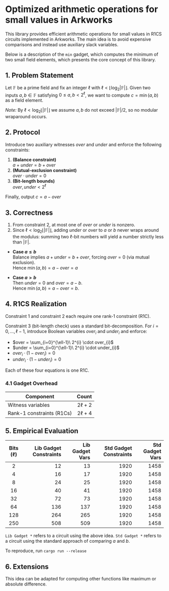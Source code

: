 # Optimized arithmetic operations for small values in Arkworks

This library provides efficient arithmetic operations for small values in R1CS circuits implemented in Arkworks.
The main idea is to avoid expensive comparisons and instead use auxiliary slack variables.

Below is a description of the `min` gadget, which computes the minimum of two small field elements, which presents the core concept of this library.

## 1. Problem Statement

Let $\mathbb{F}$ be a prime field and fix an integer $\ell$ with $\ell < \lfloor\log_{2}|\mathbb{F}|\rfloor$.
Given two inputs $a, b \in \mathbb{F}$ satisfying $0 \le a, b < 2^{\ell}$, we want to
compute $c = \min(a, b)$ as a field element.

*Note:* By $\ell < \log_{2} \lfloor|\mathbb{F}|\rfloor$ we assume $a,b$ do not exceed $|\mathbb{F}|/2$, so no modular wraparound
occurs.

## 2. Protocol

Introduce two auxiliary witnesses $over$ and $under$ and enforce the following constraints:

1. **(Balance constraint)**  
   $a + under = b + over$
2. **(Mutual-exclusion constraint)**  
   $over \cdot under = 0$
3. **(Bit-length bounds)**  
   $over,under < 2^{\ell}$

Finally, output $c=a-over$

## 3. Correctness

1. From constraint 2, at most one of $over$ or $under$ is nonzero.
2. Since $\ell < \log_{2} \lfloor|\mathbb{F}|\rfloor$, adding $under$ or $over$ to $a$ or $b$ never wraps around the modulus: summing two $\ell$-bit numbers will yield a number strictly less than $|\mathbb{F}|$.

- **Case $a \le b$**  
  Balance implies $a + under = b + over$, forcing $over = 0$ (via mutual exclusion).  
  Hence $\min(a,b) = a - over = a$

- **Case $a > b$**  
  Then $under = 0$ and $over = a - b$.  
  Hence $\min(a,b) = a - over = b$.

## 4. R1CS Realization

Constraint 1 and constraint 2 each require one rank-1 constraint (R1C).

Constraint 3 (bit-length check) uses a standard bit-decomposition.
For $i = 0,\dots,\ell-1$, introduce Boolean variables $over_{i}$ and $under_{i}$ and enforce:

- $over = \sum_{i=0}^{\ell-1}\ 2^{i} \cdot over_{i}$
- $under = \sum_{i=0}^{\ell-1}\ 2^{i} \cdot under_{i}$
- $over_{i} \cdot (1 - over_{i}) = 0$
- $under_{i} \cdot  (1 - under_{i}) = 0$

Each of these four equations is one R1C.

### 4.1 Gadget Overhead

| Component                 |       Count |
|---------------------------|------------:|
| Witness variables         | $2\ell + 2$ |
| Rank-1 constraints (R1Cs) | $2\ell + 4$ |

## 5. Empirical Evaluation

| Bits ($\ell$) | Lib Gadget Constraints | Lib Gadget Vars | Std Gadget Constraints | Std Gadget Vars |
|:-------------:|-----------------------:|----------------:|-----------------------:|----------------:|
|       2       |                     12 |              13 |                   1920 |            1458 |
|       4       |                     16 |              17 |                   1920 |            1458 |
|       8       |                     24 |              25 |                   1920 |            1458 |
|      16       |                     40 |              41 |                   1920 |            1458 |
|      32       |                     72 |              73 |                   1920 |            1458 |
|      64       |                    136 |             137 |                   1920 |            1458 |
|      128      |                    264 |             265 |                   1920 |            1458 |
|      250      |                    508 |             509 |                   1920 |            1458 |

`Lib Gadget *` refers to a circuit using the above idea.
`Std Gadget *` refers to a circuit using the standard approach of comparing $a$ and $b$.

To reproduce, run `cargo run --release`

## 6. Extensions

This idea can be adapted for computing other functions like maximum or absolute difference.
